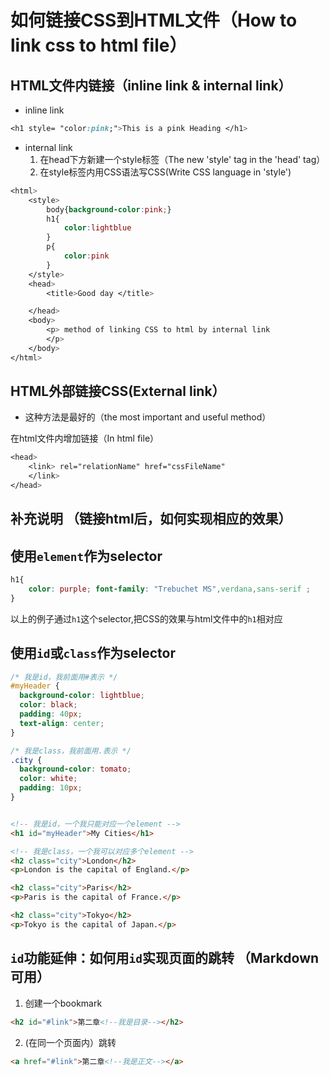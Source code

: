 # 如何链接CSS到HTML文件（How to link css to html file）

## HTML文件内链接（inline link & internal link）
- inline link
```css
<h1 style= "color:pink;">This is a pink Heading </h1>
```
- internal link
    1. 在head下方新建一个style标签（The new 'style' tag in the 'head' tag）
    2. 在style标签内用CSS语法写CSS(Write CSS language in 'style')
```css
<html>
    <style>
        body{background-color:pink;}
        h1{
            color:lightblue
        }
        p{
            color:pink
        }
    </style>
    <head>
        <title>Good day </title>

    </head>
    <body>
        <p> method of linking CSS to html by internal link
        </p>
    </body>
</html>

```


## HTML外部链接CSS(External link）
- 这种方法是最好的（the most important and useful method）

在html文件内增加链接（In html file）
```css
<head>
    <link> rel="relationName" href="cssFileName"
    </link>
</head>
```
## 补充说明 （链接html后，如何实现相应的效果）

## 使用`element`作为selector
```css
h1{
    color: purple; font-family: "Trebuchet MS",verdana,sans-serif ;
}
```
以上的例子通过```h1```这个selector,把CSS的效果与html文件中的`h1`相对应

## 使用`id`或`class`作为selector
```css
/* 我是id，我前面用#表示 */
#myHeader {
  background-color: lightblue;
  color: black;
  padding: 40px;
  text-align: center;
}

/* 我是class，我前面用.表示 */
.city {
  background-color: tomato;
  color: white;
  padding: 10px;
} 
```

```html

<!-- 我是id，一个我只能对应一个element -->
<h1 id="myHeader">My Cities</h1>

<!-- 我是class，一个我可以对应多个element -->
<h2 class="city">London</h2>
<p>London is the capital of England.</p>

<h2 class="city">Paris</h2>
<p>Paris is the capital of France.</p>

<h2 class="city">Tokyo</h2>
<p>Tokyo is the capital of Japan.</p>
```

## `id`功能延伸：如何用`id`实现页面的跳转 （Markdown可用）

1. 创建一个bookmark

```html
<h2 id="#link">第二章<!--我是目录--></h2>
```

2. (在同一个页面内）跳转

```html
<a href="#link">第二章<!--我是正文--></a>



